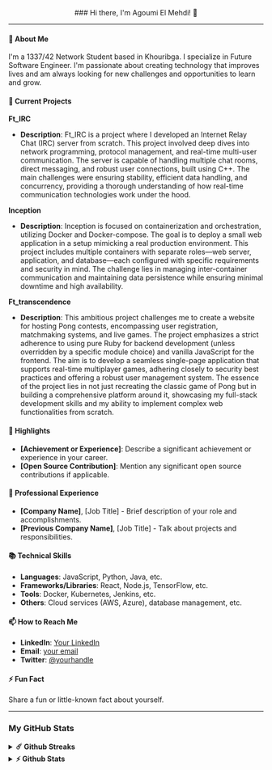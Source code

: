 <div align="center">
### Hi there, I'm Agoumi El Mehdi! 👋
</div>

---

#### 🌱 About Me

I'm a 1337/42 Network Student based in Khouribga. I specialize in Future Software Engineer. I'm passionate about creating technology that improves lives and am always looking for new challenges and opportunities to learn and grow.

#### 🔭 Current Projects

**Ft_IRC**
- **Description**: Ft_IRC is a project where I developed an Internet Relay Chat (IRC) server from scratch. This project involved deep dives into network programming, protocol management, and real-time multi-user communication. The server is capable of handling multiple chat rooms, direct messaging, and robust user connections, built using C++. The main challenges were ensuring stability, efficient data handling, and concurrency, providing a thorough understanding of how real-time communication technologies work under the hood.

**Inception**
- **Description**: Inception is focused on containerization and orchestration, utilizing Docker and Docker-compose. The goal is to deploy a small web application in a setup mimicking a real production environment. This project includes multiple containers with separate roles—web server, application, and database—each configured with specific requirements and security in mind. The challenge lies in managing inter-container communication and maintaining data persistence while ensuring minimal downtime and high availability.

**Ft_transcendence**
- **Description**: This ambitious project challenges me to create a website for hosting Pong contests, encompassing user registration, matchmaking systems, and live games. The project emphasizes a strict adherence to using pure Ruby for backend development (unless overridden by a specific module choice) and vanilla JavaScript for the frontend. The aim is to develop a seamless single-page application that supports real-time multiplayer games, adhering closely to security best practices and offering a robust user management system. The essence of the project lies in not just recreating the classic game of Pong but in building a comprehensive platform around it, showcasing my full-stack development skills and my ability to implement complex web functionalities from scratch.

#### 🌟 Highlights

- **[Achievement or Experience]**: Describe a significant achievement or experience in your career.
- **[Open Source Contribution]**: Mention any significant open source contributions if applicable.

#### 💼 Professional Experience

- **[Company Name]**, [Job Title] - Brief description of your role and accomplishments.
- **[Previous Company Name]**, [Job Title] - Talk about projects and responsibilities.

#### 📚 Technical Skills

- **Languages**: JavaScript, Python, Java, etc.
- **Frameworks/Libraries**: React, Node.js, TensorFlow, etc.
- **Tools**: Docker, Kubernetes, Jenkins, etc.
- **Others**: Cloud services (AWS, Azure), database management, etc.

#### 📫 How to Reach Me

- **LinkedIn**: [Your LinkedIn](#)
- **Email**: [your email](mailto:agoumi82@gmail.com)
- **Twitter**: [@yourhandle](#)

#### ⚡ Fun Fact

Share a fun or little-known fact about yourself.

---

### My GitHub Stats

<details>	
  <summary><b>☄️ Github Streaks</b></summary>
        <a href="https://git.io/streak-stats"><img src="https://github-readme-streak-stats.herokuapp.com?user=eagoumi&theme=youtube-dark&hide_border=true&border_radius=20&date_format=M%20j%5B%2C%20Y%5D&card_width=1080" alt="GitHub Streak" /></a>
  <br />
</details>

<details>	
  <summary><b>⚡ Github Stats</b></summary>
  <br />
    <img height="200em" src="http://github-profile-summary-cards.vercel.app/api/cards/profile-details?username=eagoumi&theme=codeSTACKr" />
    <br/>
    <img height="200em" src="http://github-profile-summary-cards.vercel.app/api/cards/repos-per-language?username=eagoumi&theme=codeSTACKr"/>
    <img height="200em" src="http://github-profile-summary-cards.vercel.app/api/cards/most-commit-language?username=eagoumi&theme=codeSTACKr"/>
  <br/>
    <img height="200em" src="http://github-profile-summary-cards.vercel.app/api/cards/stats?username=eagoumi&theme=codeSTACKr"/>
    <img height="200em" src="http://github-profile-summary-cards.vercel.app/api/cards/productive-time?username=eagoumi&theme=codeSTACKr&utcOffset=8"/>

  [![Top Langs](https://github-readme-stats.vercel.app/api/top-langs/?username=eagoumi&theme=dracula&hide=c)](https://github.com/anuraghazra/github-readme-stats)

</details>

